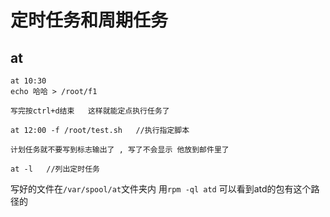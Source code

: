 # 定时任务和周期任务

## at

```
at 10:30
echo 哈哈 > /root/f1

写完按ctrl+d结束   这样就能定点执行任务了

at 12:00 -f /root/test.sh   //执行指定脚本

计划任务就不要写到标志输出了 , 写了不会显示 他放到邮件里了
```

```
at -l   //列出定时任务
```

写好的文件在`/var/spool/at`文件夹内   用`rpm -ql atd` 可以看到atd的包有这个路径的